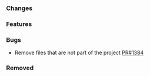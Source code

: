 ### Changes

### Features

### Bugs
- Remove files that are not part of the project [PR#1384](https://github.com/OpenEnergyPlatform/oeplatform/pull/1384)
### Removed
